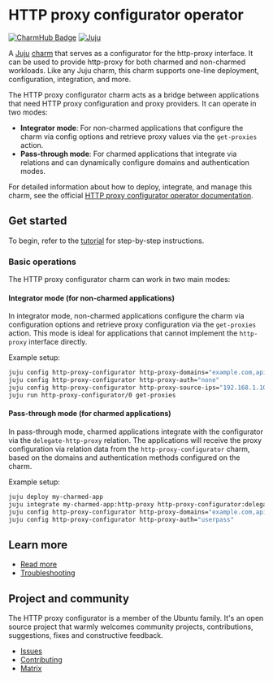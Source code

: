 # HTTP proxy configurator operator

[![CharmHub Badge](https://charmhub.io/http-proxy-configurator/badge.svg)](https://charmhub.io/http-proxy-configurator)
[![Juju](https://img.shields.io/badge/Juju%20-3.0+-%23E95420)](https://juju.is/)

A [Juju](https://juju.is/) [charm](https://documentation.ubuntu.com/juju/3.6/reference/charm/) that serves as a configurator for the http-proxy interface. It can be used to provide http-proxy for both charmed and non-charmed workloads. Like any Juju charm, this charm supports one-line deployment, configuration, integration, and more.

The HTTP proxy configurator charm acts as a bridge between applications that need HTTP proxy configuration and proxy providers. It can operate in two modes:

- **Integrator mode**: For non-charmed applications that configure the charm via config options and retrieve proxy values via the `get-proxies` action.
- **Pass-through mode**: For charmed applications that integrate via relations and can dynamically configure domains and authentication modes.

For detailed information about how to deploy, integrate, and manage this charm, see the official [HTTP proxy configurator operator documentation](https://charmhub.io/http-proxy-configurator).

## Get started

To begin, refer to the [tutorial](https://charmhub.io/http-proxy-configurator/docs/tutorial-getting-started) for step-by-step instructions.

### Basic operations

The HTTP proxy configurator charm can work in two main modes:

#### Integrator mode (for non-charmed applications)

In integrator mode, non-charmed applications configure the charm via configuration options and retrieve proxy configuration via the `get-proxies` action. This mode is ideal for applications that cannot implement the `http-proxy` interface directly.

Example setup:
```bash
juju config http-proxy-configurator http-proxy-domains="example.com,api.service.com"
juju config http-proxy-configurator http-proxy-auth="none"
juju config http-proxy-configurator http-proxy-source-ips="192.168.1.100,192.168.1.101"
juju run http-proxy-configurator/0 get-proxies
```

#### Pass-through mode (for charmed applications)

In pass-through mode, charmed applications integrate with the configurator via the `delegate-http-proxy` relation. The applications will receive the proxy configuration via relation data from the `http-proxy-configurator` charm, based on the domains and authentication methods configured on the charm.

Example setup:
```bash
juju deploy my-charmed-app
juju integrate my-charmed-app:http-proxy http-proxy-configurator:delegate-http-proxy
juju config http-proxy-configurator http-proxy-domains="example.com,api.service.com"
juju config http-proxy-configurator http-proxy-auth="userpass"
```

## Learn more

* [Read more](https://charmhub.io/http-proxy-configurator)
* [Troubleshooting](https://matrix.to/#/#charmhub-charmdev:ubuntu.com) 

## Project and community

The HTTP proxy configurator is a member of the Ubuntu family. It's an open source project that warmly welcomes community projects, contributions, suggestions, fixes and constructive feedback.


* [Issues](https://github.com/canonical/http-proxy-operators/issues) 
* [Contributing](https://github.com/canonical/http-proxy-operators/blob/main/http-proxy-configurator-operator/CONTRIBUTING.md) 
* [Matrix](https://matrix.to/#/#charmhub-charmdev:ubuntu.com) 
